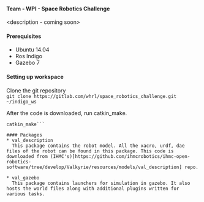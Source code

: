 #### Team - WPI - Space Robotics Challenge
<description - coming soon>

#### Prerequisites

* Ubuntu 14.04
* Ros Indigo
* Gazebo 7


#### Setting up workspace

Clone the git repository    
```git clone https://gitlab.com/whrl/space_robotics_challenge.git ~/indigo_ws```

After the code is downloaded, run catkin_make.  
```cd ~/indigo_ws    
catkin_make```

#### Packages
* val_description
  This package contains the robot model. All the xacro, urdf, dae files of the robot can be found in this package. This code is downloaded from (IHMC's)[https://github.com/ihmcrobotics/ihmc-open-robotics-software/tree/develop/Valkyrie/resources/models/val_description] repo.

* val_gazebo
  This package contains launchers for simulation in gazebo. It also hosts the world files along with additional plugins written for various tasks.
